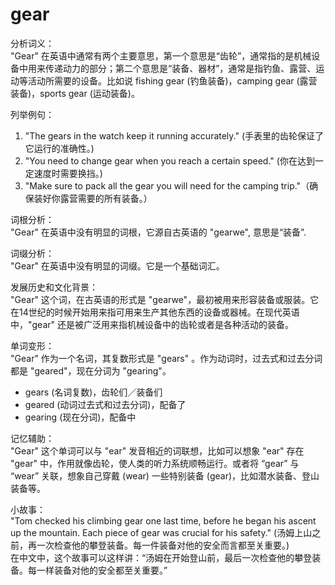 # gear

分析词义：  
"Gear" 在英语中通常有两个主要意思，第一个意思是“齿轮”，通常指的是机械设备中用来传递动力的部分；第二个意思是“装备、器材”，通常是指钓鱼、露营、运动等活动所需要的设备。比如说 fishing gear (钓鱼装备)，camping gear (露营装备)，sports gear (运动装备)。

  

列举例句：

  

1.  "The gears in the watch keep it running accurately." (手表里的齿轮保证了它运行的准确性。)
2.  "You need to change gear when you reach a certain speed." (你在达到一定速度时需要换挡。)
3.  "Make sure to pack all the gear you will need for the camping trip."（确保装好你露营需要的所有装备。）

  

词根分析：  
"Gear" 在英语中没有明显的词根，它源自古英语的 "gearwe", 意思是“装备”.

  

词缀分析：  
"Gear" 在英语中没有明显的词缀。它是一个基础词汇。

  

发展历史和文化背景：  
"Gear" 这个词，在古英语的形式是 "gearwe"，最初被用来形容装备或服装。它在14世纪的时候开始用来指可用来生产其他东西的设备或器械。在现代英语中，"gear" 还是被广泛用来指机械设备中的齿轮或者是各种活动的装备。

  

单词变形：  
"Gear" 作为一个名词，其复数形式是 "gears" 。作为动词时，过去式和过去分词都是 "geared"，现在分词为 "gearing"。

  

*   gears (名词复数)，齿轮们／装备们
*   geared (动词过去式和过去分词)，配备了
*   gearing (现在分词)，配备中

  

记忆辅助：  
"Gear" 这个单词可以与 "ear" 发音相近的词联想，比如可以想象 "ear" 存在 "gear" 中，作用就像齿轮，使人类的听力系统顺畅运行。或者将 “gear” 与 “wear” 关联，想象自己穿戴 (wear) 一些特别装备 (gear)，比如潜水装备、登山装备等。

  

小故事：  
"Tom checked his climbing gear one last time, before he began his ascent up the mountain. Each piece of gear was crucial for his safety." (汤姆上山之前，再一次检查他的攀登装备。每一件装备对他的安全而言都至关重要。)  
在中文中，这个故事可以这样讲：“汤姆在开始登山前，最后一次检查他的攀登装备。每一样装备对他的安全都至关重要。”
